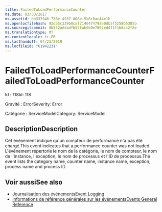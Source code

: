 ```yaml
---
title: FailedToLoadPerformanceCounter
ms.date: 03/30/2017
ms.assetid: bb333946-738e-4937-808e-5b6c0ac44e1b
ms.openlocfilehash: 92d35c339b8caf7146474792e0db5f5258b6385b
ms.sourcegitcommit: 9b552addadfb57fab0b9e7852ed4f1f1b8a42f8e
ms.translationtype: MT
ms.contentlocale: fr-FR
ms.lasthandoff: 04/23/2019
ms.locfileid: "61942231"
---
```

# <a name="failedtoloadperformancecounter"></a><span data-ttu-id="c518c-102">FailedToLoadPerformanceCounter</span><span class="sxs-lookup"><span data-stu-id="c518c-102">FailedToLoadPerformanceCounter</span></span>
<span data-ttu-id="c518c-103">Id : 118</span><span class="sxs-lookup"><span data-stu-id="c518c-103">Id: 118</span></span>  
  
 <span data-ttu-id="c518c-104">Gravité : Error</span><span class="sxs-lookup"><span data-stu-id="c518c-104">Severity: Error</span></span>  
  
 <span data-ttu-id="c518c-105">Catégorie : ServiceModel</span><span class="sxs-lookup"><span data-stu-id="c518c-105">Category: ServiceModel</span></span>  
  
## <a name="description"></a><span data-ttu-id="c518c-106">Description</span><span class="sxs-lookup"><span data-stu-id="c518c-106">Description</span></span>  
 <span data-ttu-id="c518c-107">Cet événement indique qu'un compteur de performance n'a pas été chargé.</span><span class="sxs-lookup"><span data-stu-id="c518c-107">This event indicates that a performance counter was not loaded.</span></span> <span data-ttu-id="c518c-108">L'événement répertorie le nom de la catégorie, le nom de compteur, le nom de l'instance, l'exception, le nom de processus et l'ID de processus.</span><span class="sxs-lookup"><span data-stu-id="c518c-108">The event lists the category name, counter name, instance name, exception, process name and process ID.</span></span>  
  
## <a name="see-also"></a><span data-ttu-id="c518c-109">Voir aussi</span><span class="sxs-lookup"><span data-stu-id="c518c-109">See also</span></span>

- [<span data-ttu-id="c518c-110">Journalisation des événements</span><span class="sxs-lookup"><span data-stu-id="c518c-110">Event Logging</span></span>](../../../../../docs/framework/wcf/diagnostics/event-logging/index.md)
- [<span data-ttu-id="c518c-111">Informations de référence générales sur les événements</span><span class="sxs-lookup"><span data-stu-id="c518c-111">Events General Reference</span></span>](../../../../../docs/framework/wcf/diagnostics/event-logging/events-general-reference.md)
